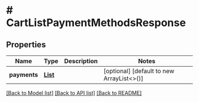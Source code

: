 # # CartListPaymentMethodsResponse


## Properties 


Name | Type | Description | Notes
------------ | ------------- | ------------- | -------------
**payments**| [**List<CartPaymentData>**](CartPaymentData.md) |   | [optional] [default to new ArrayList<>()]


[[Back to Model list]](../../README.md#models) [[Back to API list]](../../README.md#endpoints) [[Back to README]](../../README.md)

